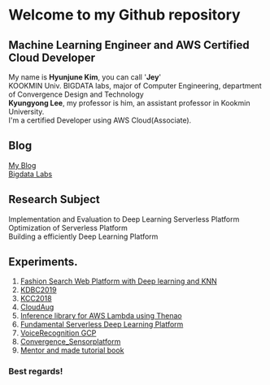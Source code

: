 
# Welcome to my Github repository
## Machine Learning Engineer and AWS Certified Cloud Developer

My name is **Hyunjune Kim**, you can call '**Jey**'<br>
KOOKMIN Univ. BIGDATA labs, major of Computer Engineering, department of Convergence Design and Technology<br>
**Kyungyong Lee**, my professor is him, an assistant professor in Kookmin University.<br>
I'm a certified Developer using AWS Cloud(Associate).<br>

## Blog
[My Blog](https://blog.naver.com/4u_olion)<br>
[Bigdata Labs](http://kmubigdata.cloud/)

## Research Subject
Implementation and Evaluation to Deep Learning Serverless Platform<br>
Optimization of Serverless Platform<br>
Building a efficiently Deep Learning Platform

## Experiments.

1. [Fashion Search Web Platform with Deep learning and KNN](https://github.com/oryondark/StarAdmin-Free-Bootstrap-Admin-Template)
2. [KDBC2019](./KDBC2019)
3. [KCC2018](https://www.eiric.or.kr/literature/ser_view.php?searchCate=literature&SnxGubun=INLE&mode=total&SnxGubun=INME&gu=INME000F6&cmd=qryview&SnxIndxNum=214960&q1_yy=2018&q1_mm=06&rownum=2&f1=MN&q1=%C0%CC%C0%BA%C1%A4&totalCnt=46)
4. [CloudAug](https://github.com/oryondark/CloudAug)
5. [Inference library for AWS Lambda using Thenao](https://github.com/oryondark/ServerlessMLInferenceLIB)
6. [Fundamental Serverless Deep Learning Platform](https://github.com/oryondark/Fundamental_Serverelss_WebAPP)
7. [VoiceRecognition GCP](https://github.com/oryondark/VoiceRecognitionGCP)
8. [Convergence_Sensorplatform](https://github.com/oryondark/CRC-Sensor-platform)
9. [Mentor and made tutorial book](https://air.cs.kookmin.ac.kr/)


### Best regards!
